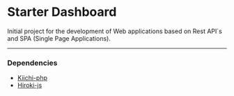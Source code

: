 # Starter Dashboard

Initial project for the development of Web applications based on Rest API`s and SPA (Single Page Applications).

***

### Dependencies

- [Kiichi-php](https://github.com/devvime/kiichi-php)
- [Hiroki-js](https://github.com/devvime/hiroki-js)


